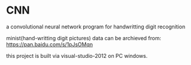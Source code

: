 # CNN
a convolutional neural network program for handwritting digit recognition

minist(hand-writting digit pictures) data can be archieved from: https://pan.baidu.com/s/1pJsOMqn

this project is built via visual-studio-2012 on PC windows.

